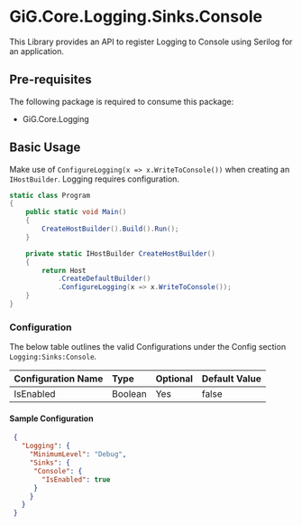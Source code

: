 # GiG.Core.Logging.Sinks.Console

This Library provides an API to register Logging to Console using Serilog for an application.

## Pre-requisites

The following package is required to consume this package:
 - GiG.Core.Logging
 
## Basic Usage

Make use of `ConfigureLogging(x => x.WriteToConsole())` when creating an `IHostBuilder`. Logging requires configuration.

```csharp
static class Program
{
    public static void Main()
    {
        CreateHostBuilder().Build().Run();
    }

    private static IHostBuilder CreateHostBuilder()
    {
        return Host
            .CreateDefaultBuilder()
            .ConfigureLogging(x => x.WriteToConsole());
    }
}
```

### Configuration

The below table outlines the valid Configurations under the Config section `Logging:Sinks:Console`.

| Configuration Name | Type    | Optional | Default Value |
|:-------------------|:--------|:---------|:--------------|
| IsEnabled          | Boolean | Yes      | false         |

#### Sample Configuration

```json
 {
   "Logging": {
     "MinimumLevel": "Debug",
     "Sinks": {
      "Console": {
        "IsEnabled": true
      }
     }
   }
 }
```